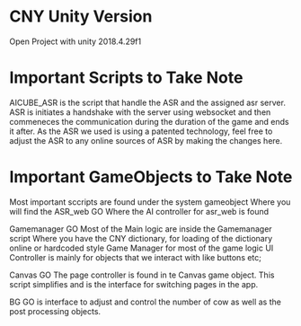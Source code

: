 # CNY Unity Version

Open Project with unity 2018.4.29f1

# Important Scripts to Take Note
AICUBE_ASR is the script that handle the ASR and the assigned asr server.
ASR is initiates a handshake with the server using websocket and then commeneces the communication during the duration of the game and ends it after.
As the ASR we used is using a patented technology, feel free to adjust the ASR to any online sources of ASR by making the changes here.


# Important GameObjects to Take Note
Most important sccripts are found under the system gameobject
Where you will find the 
ASR_web GO
Where the AI controller for asr_web is found

Gamemanager GO
Most of the Main logic are inside the Gamemanager script
Where you have the
CNY dictionary, for loading of the dictionary online or hardcoded style
Game Manager for most of the game logic 
UI Controller is mainly for objects that we interact with like buttons etc;

Canvas GO
The page controller is found in te Canvas game object. This script simplifies and is the interface for switching pages in the app.

BG GO
is interface to adjust and control the number of cow as well as the post processing objects.